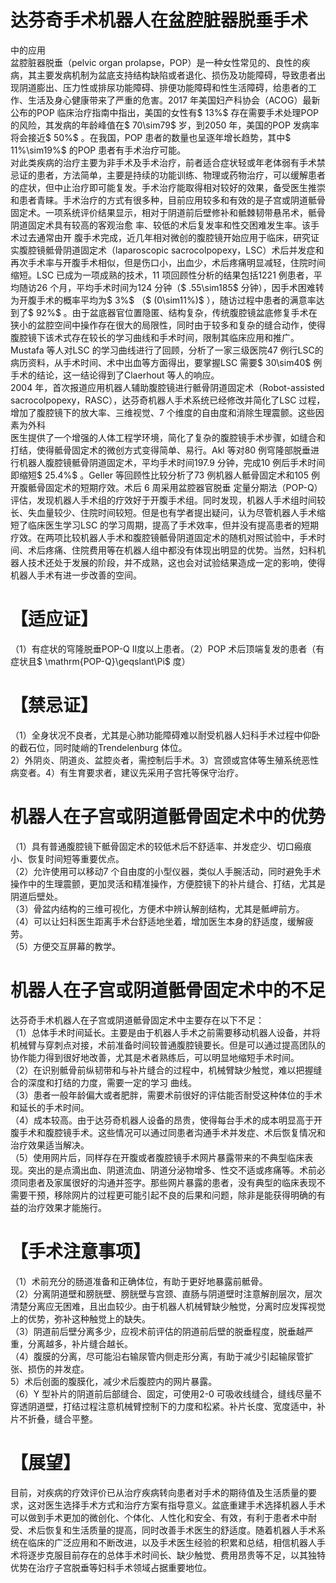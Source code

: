 # 达芬奇手术机器人在盆腔脏器脱垂手术  
中的应用  
盆腔脏器脱垂（pelvic organ prolapse，POP）是一种女性常见的、良性的疾病，其主要发病机制为盆底支持结构缺陷或者退化、损伤及功能障碍，导致患者出现阴道膨出、压力性或排尿功能障碍、排便功能障碍和性生活障碍，给患者的工作、生活及身心健康带来了严重的危害。2017 年美国妇产科协会（ACOG）最新公布的POP 临床治疗指南中指出，美国的女性有$ 13\%$  存在需要手术处理POP 的风险，其发病的年龄峰值在$ 70\sim79$  岁，到2050 年，美国的POP 发病率将会接近$ 50\%$ 。在我国，POP 患者的数量也呈逐年增长趋势，其中$ 11\%\sim19\%$  的POP 患者有手术治疗可能。  
对此类疾病的治疗主要为非手术及手术治疗，前者适合症状轻或年老体弱有手术禁忌证的患者，方法简单，主要是持续的功能训练、物理或药物治疗，可以缓解患者的症状，但中止治疗即可能复发。手术治疗能取得相对较好的效果，备受医生推崇和患者青睐。手术治疗的方式有很多种，目前应用较多和有效的是子宫或阴道骶骨固定术。一项系统评价结果显示，相对于阴道前后壁修补和骶棘韧带悬吊术，骶骨阴道固定术具有较高的客观治愈 率、较低的术后复发率和性交困难发生率。该手术过去通常由开 腹手术完成，近几年相对微创的腹腔镜开始应用于临床，研究证实腹腔镜骶骨阴道固定术（laparoscopic sacrocolpopexy，LSC）术后并发症和再次手术率与开腹手术相似，但是伤口小，出血少，术后疼痛明显减轻，住院时间缩短。LSC 已成为一项成熟的技术，11 项回顾性分析的结果包括1221 例患者，平均随访26 个月，平均手术时间为124 分钟（$ .55\sim185$  分钟），因手术困难转为开腹手术的概率平均为$ 3\%$ （$ (0\sim11\%)$ ），随访过程中患者的满意率达到了$ 92\%$ 。由于盆底器官位置隐匿、结构复杂，传统腹腔镜盆底修复手术在狭小的盆腔空间中操作存在很大的局限性，同时由于较多和复杂的缝合动作，使得腹腔镜下该术式存在较长的学习曲线和手术时间，限制其临床应用和推广。Mustafa 等人对LSC 的学习曲线进行了回顾，分析了一家三级医院47 例行LSC的病历资料，从手术时间、术中出血等方面得出，要掌握LSC 需要$ 30\sim40$  例手术的结论，这一结论得到了Claerhout 等人的响应。  
2004 年，首次报道应用机器人辅助腹腔镜进行骶骨阴道固定术（Robot-assisted sacrocolpopexy，RASC），达芬奇机器人手术系统已经修改并简化了LSC 过程，增加了腹腔镜下的放大率、三维视觉、7 个维度的自由度和消除生理震颤。这些因素为外科  
医生提供了一个增强的人体工程学环境，简化了复杂的腹腔镜手术步骤，如缝合和打结，使得骶骨固定术的微创方式变得简单、易行。Akl 等对80 例穹隆部脱垂进行机器人腹腔镜骶骨阴道固定术，平均手术时间197.9 分钟，完成10 例后手术时间即缩短$ 25.4\%$ 。Geller 等回顾性比较分析了73 例机器人骶骨固定术和105  例开腹骶骨固定术的短期疗效。术后 6  周采用盆腔器官脱垂 定量分期法（POP-Q）评估，发现机器人手术组的疗效好于开腹手术组。同时发现，机器人手术组时间较长、失血量较少、住院时间较短。但是也有学者提出疑问，认为尽管机器人手术缩短了临床医生学习LSC 的学习周期，提高了手术效率，但并没有提高患者的短期疗效。在两项比较机器人手术和腹腔镜骶骨阴道固定术的随机对照试验中，手术时间、术后疼痛、住院费用等在机器人组中都没有体现出明显的优势。当然，妇科机器人技术还处于发展的阶段，并不成熟，这也会对试验结果造成一定的影响，使得机器人手术有进一步改善的空间。  
# 【适应证】  
（1）有症状的穹隆脱垂POP-Q Ⅱ度以上患者。（2）POP 术后顶端复发的患者（有症状且$ \mathrm{POP-Q}\geqslant\Pi$ 度）  
# 【禁忌证】  
（1）全身状况不良者，尤其是心肺功能障碍难以耐受机器人妇科手术过程中仰卧的截石位，同时陡峭的Trendelenburg 体位。  
2）外阴炎、阴道炎、盆腔炎者，需控制后手术。3）宫颈或宫体等生殖系统恶性病变者。4）有生育要求者，建议先采用子宫托等保守治疗。  
#  机器人在子宫或阴道骶骨固定术中的优势  
（1）具有普通腹腔镜下骶骨固定术的较低术后不舒适率、并发症少、切口瘢痕小、恢复时间短等重要优点。  
（2）允许使用可以移动7 个自由度的小型仪器，类似人手腕活动，同时避免手术操作中的生理震颤，更加灵活和精准操作，方便腔镜下的补片缝合、打结，尤其是阴道后壁处。  
（3）骨盆内结构的三维可视化，方便术中辨认解剖结构，尤其是骶岬前方。  
（4）可以让妇科医生距离手术台舒适地坐着，增加医生本身的舒适度，缓解疲劳。  
（5）方便交互屏幕的教学。  
#  机器人在子宫或阴道骶骨固定术中的不足  
达芬奇手术机器人在子宫或阴道骶骨固定术中主要存在以下不足：  
（1）总体手术时间延长。主要是由于机器人手术之前需要移动机器人设备，并将机械臂与穿刺点对接，术前准备时间较普通腹腔镜要长。但是可以通过提高团队的协作能力得到很好地改善，尤其是术者熟练后，可以明显地缩短手术时间。  
（2）在识别骶骨前纵韧带和与补片缝合的过程中，机械臂缺少触觉，难以把握缝合的深度和打结的力度，需要一定的学习 曲线。  
（3）患者一般年龄偏大或者肥胖，需要术前很好的评估能否耐受这种体位的手术和延长的手术时间。  
（4）成本较高。由于达芬奇机器人设备的昂贵，使得每台手术的成本明显高于开腹手术和腹腔镜手术。这些情况可以通过同患者沟通手术并发症、术后恢复情况和治疗效果适当解决。  
（5）使用网片后，同样存在开腹或者腹腔镜手术网片暴露带来的不典型临床表现。突出的是点滴出血、阴道流血、阴道分泌物增多、性交不适或疼痛等。术前必须同患者及家属很好的沟通并签字。那些网片暴露的患者，没有典型的临床表现不需要干预，移除网片的过程更可能引起不良的后果和问题，除非是能获得明确的有益的治疗效果才能施行。  
# 【手术注意事项】  
（1）术前充分的肠道准备和正确体位，有助于更好地暴露前骶骨。  
（2）分离阴道壁和膀胱壁、膀胱壁与宫颈、直肠与阴道壁时注意解剖层次，层次清楚分离应无困难，且出血较少。由于机器人机械臂缺少触觉，分离时应发挥视觉上的优势，弥补这种触觉上的缺失。  
（3）阴道前后壁分离多少，应视术前评估的阴道前后壁的脱垂程度，脱垂越严重，分离越多，补片缝合越长。  
（4）腹膜的分离，尽可能沿右输尿管内侧走形分离，有助于减少引起输尿管扩张、损伤的并发症。  
5）术后创面的腹膜化，减少术后腹腔内的网片暴露。  
（6）Y 型补片的阴道前后部缝合、固定，可使用2-0 可吸收线缝合，缝线尽量不穿透阴道壁，打结过程注意机械臂控制下的力度和松紧。补片长度、宽度适中，补片不折叠，缝合平整。  
# 【展望】  
目前，对疾病的疗效评价已从治疗疾病转向患者对手术的期待值及生活质量的要求，这对医生选择手术方式和治疗方案有指导意义。盆底重建手术选择机器人手术可以做到手术更加的微创化、个体化、人性化和安全、有效，有利于患者术中耐受、术后恢复和生活质量的提高，同时改善手术医生的舒适度。随着机器人手术系统在临床的广泛应用和不断改进，以及手术医生经验的积累和总结，相信机器人手术将逐步克服目前存在的总体手术时间长、缺少触觉、费用昂贵等不足，以其独特优势在治疗子宫脱垂等妇科手术领域占据重要地位。  
